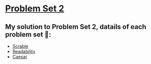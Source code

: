 # [Problem Set 2](https://cs50.harvard.edu/x/2024/psets/2/)

## My solution to Problem Set 2, datails of each problem set 🔗:

- [Scrable](https://cs50.harvard.edu/x/2024/psets/2/scrabble/)
- [Readability](https://cs50.harvard.edu/x/2024/psets/2/readability/)
- [Caesar](https://cs50.harvard.edu/x/2024/psets/2/caesar/)

